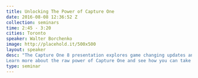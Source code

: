 ```yaml
---
title: Unlocking The Power of Capture One
date: 2016-08-08 12:36:52 Z
collection: seminars
time: 2:45 - 3:20
cities: Toronto
speaker: Walter Borchenko
image: http://placehold.it/500x500
layout: speaker
desc: "The Capture One 8 presentation explores game changing updates and tools through sample images and comparisons. Learn 10 simple workflow tips that deliver better images, faster and with less work. 
Learn more about the raw power of Capture One and see how you can take your great photos and make them amazing!"
type: seminar
---
```

